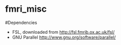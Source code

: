 # fmri_misc


#Dependencies
* FSL, downloaded from http://fsl.fmrib.ox.ac.uk/fsl/
* GNU Parallel http://www.gnu.org/software/parallel/
